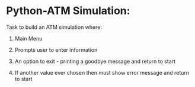 # Python-ATM Simulation:

Task to build an ATM simulation where:

1. Main Menu

2. Prompts user to enter information

3. An option to exit - printing a goodbye message and return to start

4. If another value ever chosen then must show error message and return to start
